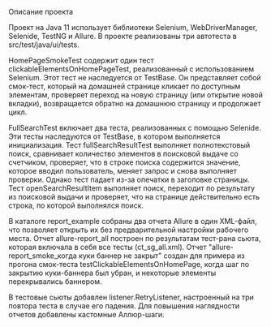 Описание проекта

Проект на Java 11 использует библиотеки Selenium, WebDriverManager, Selenide, TestNG и Allure. В проекте реализованы три автотеста в src/test/java/ui/tests.

HomePageSmokeTest содержит один тест clickableElementsOnHomePageTest, реализованный с использованием Selenium. Этот тест не наследуется от TestBase. Он представляет собой смок-тест, который на домашней странице кликает по доступным элементам, проверяет переход на новую страницу (или открытие новой вкладки), возвращается обратно на домашнюю страницу и продолжает цикл.

FullSearchTest включает два теста, реализованных с помощью Selenide. Эти тесты наследуются от TestBase, в котором выполняется инициализация. Тест fullSearchResultTest выполняет полнотекстовый поиск, сравнивает количество элементов в поисковой выдаче со счетчиком, проверяет, что в строке поиска содержится значение, которое вводил пользователь, меняет запрос и снова выполняет проверки. Однако тест падает из-за опечатки в заголовке страницы. Тест openSearchResultItem выполняет поиск, переходит по результату из поисковой выдачи и проверяет, что на странице действительно есть строка, по которой выполнялся поиск.

В каталоге report_example собраны два отчета Allure в один XML-файл, что позволяет открыть их без предварительной настройки рабочего места. Отчет allure-report_all построен по результатам тест-рана сьюта, которая включала в себя все тесты (ct_sg_all.xml). Отчет "allure-report_smoke_когда куки баннер не закрыт" создан для примера из прогона смок-теста testClickableElementsOnHomePage, когда шаг по закрытию куки-баннера был убран, и некоторые элементы перекрывались баннером.

В тестовые сьюты добавлен listener.RetryListener, настроенный на три повтора теста в случае его падения. Для повышения наглядности отчетов добавлены кастомные Аллюр-шаги.

